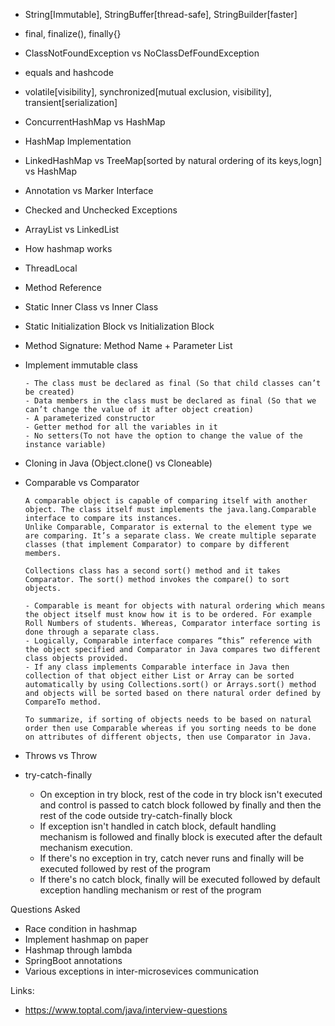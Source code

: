 - String[Immutable], StringBuffer[thread-safe], StringBuilder[faster]
- final, finalize(), finally{}
- ClassNotFoundException vs NoClassDefFoundException
- equals and hashcode
- volatile[visibility], synchronized[mutual exclusion, visibility], transient[serialization]
- ConcurrentHashMap vs HashMap
- HashMap Implementation
- LinkedHashMap vs TreeMap[sorted by natural ordering of its keys,logn] vs HashMap
- Annotation vs Marker Interface
- Checked and Unchecked Exceptions
- ArrayList vs LinkedList
- How hashmap works
- ThreadLocal
- Method Reference
- Static Inner Class vs Inner Class
- Static Initialization Block vs Initialization Block
- Method Signature: Method Name + Parameter List
- Implement immutable class
    
      - The class must be declared as final (So that child classes can’t be created)
      - Data members in the class must be declared as final (So that we can’t change the value of it after object creation)
      - A parameterized constructor
      - Getter method for all the variables in it
      - No setters(To not have the option to change the value of the instance variable)
    
- Cloning in Java (Object.clone() vs Cloneable)
- Comparable vs Comparator
        
      A comparable object is capable of comparing itself with another object. The class itself must implements the java.lang.Comparable interface to compare its instances.
      Unlike Comparable, Comparator is external to the element type we are comparing. It’s a separate class. We create multiple separate classes (that implement Comparator) to compare by different members.
      
      Collections class has a second sort() method and it takes Comparator. The sort() method invokes the compare() to sort objects.
      
      - Comparable is meant for objects with natural ordering which means the object itself must know how it is to be ordered. For example Roll Numbers of students. Whereas, Comparator interface sorting is done through a separate class.
      - Logically, Comparable interface compares “this” reference with the object specified and Comparator in Java compares two different class objects provided.
      - If any class implements Comparable interface in Java then collection of that object either List or Array can be sorted automatically by using Collections.sort() or Arrays.sort() method and objects will be sorted based on there natural order defined by CompareTo method.
      
      To summarize, if sorting of objects needs to be based on natural order then use Comparable whereas if you sorting needs to be done on attributes of different objects, then use Comparator in Java.
      
- Throws vs Throw
- try-catch-finally
  - On exception in try block, rest of the code in try block isn't executed and control is passed to catch block followed by finally and then the rest of the code outside try-catch-finally block
  - If exception isn't handled in catch block, default handling mechanism is followed and finally block is executed after the default mechanism execution.
  - If there's no exception in try, catch never runs and finally will be executed followed by rest of the program
  - If there's no catch block, finally will be executed followed by default exception handling mechanism or rest of the program

Questions Asked
- Race condition in hashmap
- Implement hashmap on paper
- Hashmap through lambda
- SpringBoot annotations 
- Various exceptions in inter-microsevices communication

Links:
- https://www.toptal.com/java/interview-questions
